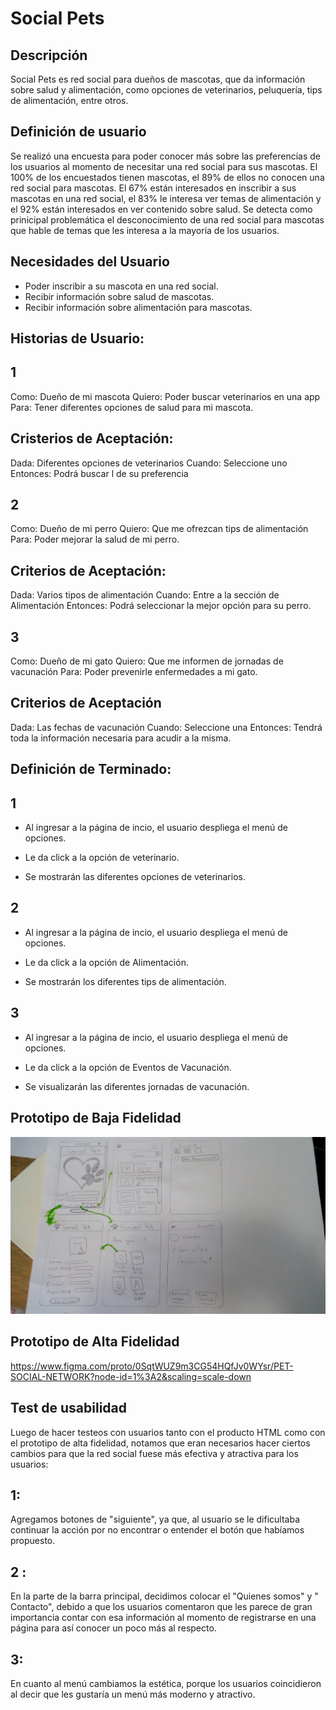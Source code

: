 # Social Pets

## **Descripción**

Social Pets es red social para dueños de mascotas, que da información sobre salud y alimentación, como opciones de veterinarios, peluquería, tips de alimentación, entre otros.

## **Definición de usuario**

Se realizó una encuesta para poder conocer más sobre las preferencias de los usuarios al momento de necesitar una red social para sus mascotas. El 100% de los encuestados tienen mascotas, el 89% de ellos no conocen una red social para mascotas.
El 67% están interesados en inscribir a sus mascotas en una red social, el 83% le interesa ver temas de alimentación y el 92% están interesados en ver contenido sobre salud. Se detecta como prinicipal problemática el desconocimiento de una red social para mascotas que hable de temas que les interesa a la mayoría de los usuarios.

## **Necesidades del Usuario**

* Poder inscribir a su mascota en una red social.
* Recibir información sobre salud de mascotas.
* Recibir información sobre alimentación para mascotas.


## **Historias de Usuario:**

## 1 

Como: Dueño de mi mascota
Quiero: Poder buscar veterinarios en una app
Para: Tener diferentes opciones de salud para mi mascota.

## Cristerios de Aceptación:

Dada: Diferentes opciones de veterinarios
Cuando: Seleccione uno
Entonces: Podrá buscar l de su preferencia

## 2

Como: Dueño de mi perro
Quiero: Que me ofrezcan tips de alimentación
Para: Poder mejorar la salud de mi perro.

## Criterios de Aceptación:

Dada: Varios tipos de alimentación
Cuando: Entre a la sección de Alimentación
Entonces: Podrá seleccionar la mejor opción para su perro.

## 3

Como: Dueño de mi gato
Quiero: Que me informen de jornadas de vacunación
Para: Poder prevenirle enfermedades a mi gato.

## Criterios de Aceptación

Dada: Las fechas de vacunación
Cuando: Seleccione una
Entonces: Tendrá toda la información necesaria para acudir a la misma.

## **Definición de Terminado:**

## 1

* Al ingresar a la página de incio, el usuario despliega el menú de opciones.
 
 * Le da click a la opción de veterinario.

 * Se mostrarán las diferentes opciones de veterinarios.

 ## 2 

 * Al ingresar a la página de incio, el usuario despliega el menú de opciones.

 * Le da click a la opción de Alimentación.

 * Se mostrarán los diferentes tips de alimentación.

 ## 3

 * Al ingresar a la página de incio, el usuario despliega el menú de opciones.

 * Le da click a la opción de Eventos de Vacunación.

 * Se visualizarán las diferentes jornadas de vacunación.

 ## **Prototipo de Baja Fidelidad**

 ![imagen 1](img/boceto.jpeg)

## **Prototipo de Alta Fidelidad**

https://www.figma.com/proto/0SqtWUZ9m3CG54HQfJv0WYsr/PET-SOCIAL-NETWORK?node-id=1%3A2&scaling=scale-down


## **Test de usabilidad**

Luego de hacer testeos con usuarios tanto con el producto HTML como con el prototipo de alta fidelidad, notamos que eran necesarios hacer ciertos cambios para que la red social fuese más efectiva y atractiva para los usuarios:

## 1: 
Agregamos botones de "siguiente", ya que, al usuario se le dificultaba continuar la acción por no encontrar o entender el botón que habíamos propuesto.

## 2 : 
En la parte de la barra principal, decidimos colocar el "Quienes somos" y " Contacto", debido a que los usuarios comentaron que les parece de gran importancia contar con esa información al momento de registrarse en una página para así conocer un poco más al respecto.

## 3:
En cuanto al menú cambiamos la estética, porque los usuarios coincidieron al decir que les gustaría un menú más moderno y atractivo.
